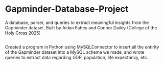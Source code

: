 # Gapminder-Database-Project
A database, parser, and queries to extract meaningful insights from the Gapminder dataset. Built by Aidan Fahey and Connor Dailey (College of the Holy Cross 2025)

##
Created a program in Python using MySQLConnector to insert all the entirity of the Gapminder dataset into a MySQL schema we made, and wrote queries to extract data regarding GDP, population, life expectancy, etc.
